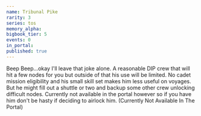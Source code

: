 ```yaml
---
name: Tribunal Pike
rarity: 3
series: tos
memory_alpha:
bigbook_tier: 5
events: 0
in_portal:
published: true
---
```


Beep Beep...okay I'll leave that joke alone. A reasonable DIP crew that will hit a few nodes for you but outside of that his use will be limited. No cadet mission eligibility and his small skill set makes him less useful on voyages. But he might fill out a shuttle or two and backup some other crew unlocking difficult nodes. Currently not available in the portal however so if you have him don't be hasty if deciding to airlock him. (Currently Not Available In The Portal)
